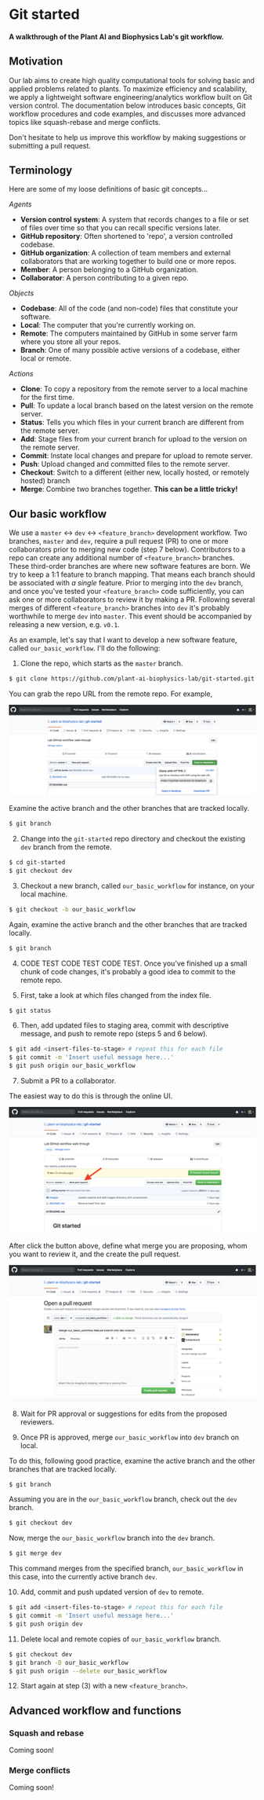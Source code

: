 # Git started

<h4><b> A walkthrough of the Plant AI and Biophysics Lab's git workflow. </b></h4>

## Motivation

Our lab aims to create high quality computational tools for solving basic and applied problems related to plants. To maximize efficiency and scalability, we apply a lightweight software engineering/analytics workflow built on Git version control. The documentation below introduces basic concepts, Git workflow procedures and code examples, and discusses more advanced topics like squash-rebase and merge conflicts.

Don't hesitate to help us improve this workflow by making suggestions or submitting a pull request.

## Terminology

Here are some of my loose definitions of basic git concepts...

<i>Agents</i>
- <b>Version control system</b>: A system that records changes to a file or set of files over time so that you can recall specific versions later.
- <b>GitHub repository</b>: Often shortened to 'repo', a version controlled codebase.
- <b>GitHub organization</b>: A collection of team members and external collaborators that are working together to build one or more repos.
- <b>Member</b>: A person belonging to a GitHub organization.
- <b>Collaborator</b>: A person contributing to a given repo.

<i>Objects</i>
- <b>Codebase</b>: All of the code (and non-code) files that constitute your software.
- <b>Local</b>: The computer that you're currently working on.
- <b>Remote</b>: The computers maintained by GitHub in some server farm where you store all your repos.
- <b>Branch</b>: One of many possible active versions of a codebase, either local or remote.

<i>Actions</i>
- <b>Clone</b>: To copy a repository from the remote server to a local machine for the first time.
- <b>Pull</b>: To update a local branch based on the latest version on the remote server.
- <b>Status</b>: Tells you which files in your current branch are different from the remote server.
- <b>Add</b>: Stage files from your current branch for upload to the version on the remote server.
- <b>Commit</b>: Instate local changes and prepare for upload to remote server.
- <b>Push</b>: Upload changed and committed files to the remote server.
- <b>Checkout</b>: Switch to a different (either new, locally hosted, or remotely hosted) branch
- <b>Merge</b>: Combine two branches together. <b>This can be a little tricky!</b>


## Our basic workflow

We use a `master` <-> `dev` <-> `<feature_branch>` development workflow. Two branches, `master` and `dev`, require a pull request (PR) to one or more collaborators prior to merging new code (step 7 below). Contributors to a repo can create any additional number of `<feature_branch>` branches. These third-order branches are where new software features are born. We try to keep a 1:1 feature to branch mapping. That means each branch should be associated with *a single* feature. Prior to merging into the `dev` branch, and once you've tested your `<feature_branch>` code sufficiently, you can ask one or more collaborators to review it by making a PR. Following several merges of different `<feature_branch>` branches into `dev` it's probably worthwhile to merge `dev` into `master`. This event should be accompanied by releasing a new version, e.g. `v0.1`.

As an example, let's say that I want to develop a new software feature, called `our_basic_workflow`. I'll do the following:

1. Clone the repo, which starts as the `master` branch.

```bash
$ git clone https://github.com/plant-ai-biophysics-lab/git-started.git
```

You can grab the repo URL from the remote repo. For example,

![test image](images/clone_with_https_screenshot.png)

Examine the active branch and the other branches that are tracked locally.

```bash
$ git branch
```

2. Change into the `git-started` repo directory and checkout the existing `dev` branch from the remote.

```bash
$ cd git-started
$ git checkout dev
```

3. Checkout a new branch, called `our_basic_workflow` for instance, on your local machine.

```bash
$ git checkout -b our_basic_workflow

```

Again, examine the active branch and the other branches that are tracked locally.

```bash
$ git branch
```

4. CODE TEST CODE TEST CODE TEST. Once you've finished up a small chunk of code changes, it's probably a good idea to commit to the remote repo.

5. First, take a look at which files changed from the index file.

```bash
$ git status
```

6. Then, add updated files to staging area, commit with descriptive message, and push to remote repo (steps 5 and 6 below).

```bash
$ git add <insert-files-to-stage> # repeat this for each file
$ git commit -m 'Insert useful message here...'
$ git push origin our_basic_workflow
```

7. Submit a PR to a collaborator.

The easiest way to do this is through the online UI.

![new pull request](images/new_pull_request.png)

After click the button above, define what merge you are proposing, whom you want to review it, and the create the pull request.

![open pull request](images/open_pull_request.png)

8. Wait for PR approval or suggestions for edits from the proposed reviewers.

9. Once PR is approved, merge `our_basic_workflow` into `dev` branch on local.

To do this, following good practice, examine the active branch and the other branches that are tracked locally.

```bash
$ git branch
```

Assuming you are in the `our_basic_workflow` branch, check out the `dev` branch.

```bash
$ git checkout dev
```

Now, merge the `our_basic_workflow` branch into the `dev` branch.

```bash
$ git merge dev
```

This command merges from the specified branch, `our_basic_workflow` in this case, into the currently active branch `dev`.

10. Add, commit and push updated version of `dev` to remote. 

```bash
$ git add <insert-files-to-stage> # repeat this for each file
$ git commit -m 'Insert useful message here...'
$ git push origin dev
```

11. Delete local and remote copies of `our_basic_workflow` branch.

```bash
$ git checkout dev
$ git branch -D our_basic_workflow
$ git push origin --delete our_basic_workflow
```

12. Start again at step (3) with a new `<feature_branch>`.


## Advanced workflow and functions

### Squash and rebase

Coming soon!

### Merge conflicts

Coming soon!

